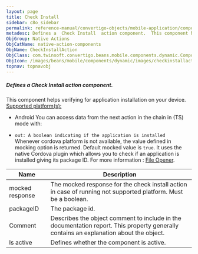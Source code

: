 ```yaml
---
layout: page
title: Check Install
sidebar: c8o_sidebar
permalink: reference-manual/convertigo-objects/mobile-application/components/native-action-components/check-install/
metadesc: Defines a  Check Install  action component.  This component helps verifying for application installation on your device.  Supported platform(s)    And
ObjGroup: Native Actions
ObjCatName: native-action-components
ObjName: CheckInstallAction
ObjClass: com.twinsoft.convertigo.beans.mobile.components.dynamic.ComponentManager$1
ObjIcon: /images/beans/mobile/components/dynamic/images/checkinstallaction_color_32x32.png
topnav: topnavobj
---
```

##### Defines a <i>Check Install</i> action component. 
This component helps verifying for application installation on your device.
<u>Supported platform(s):</u>
 - Android
You can access data from the next action in the chain in (TS) mode with: <code>
 - out: A boolean indicating if the application is installed
</code>Whenever cordova platform is not available, the value defined in mocking option is returned.
 Default mocked value is <code>true</code>.
It uses the native Cordova plugin which allows you to check if an application is installed giving its package ID.
For more information : <a target='_blank' href='https://ionicframework.com/docs/v3/native/file-opener/'>File Opener</a>.

Name | Description 
--- | ---
mocked response | The mocked response for the check install action in case of running not supported platform. Must be a boolean.
packageID | The package id.
Comment | Describes the object comment to include in the documentation report.  This property generally contains an explanation about the object. 
Is active | Defines whether the component is active. 

